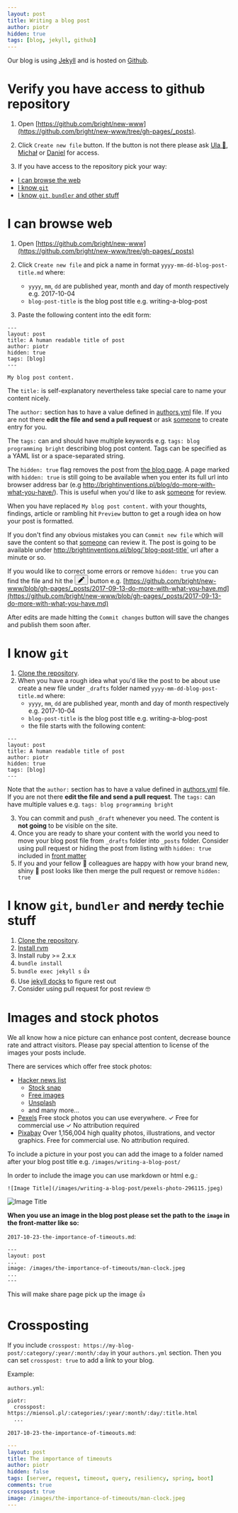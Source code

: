 ```yaml
---
layout: post
title: Writing a blog post
author: piotr
hidden: true
tags: [blog, jekyll, github]
---
```


Our blog is using [Jekyll](https://jekyllrb.com/) and is hosted on [Github](https://github.com/bright/new-www).

# Verify you have access to github repository

1. Open [https://github.com/bright/new-www](https://github.com/bright/new-www/tree/gh-pages/_posts).
1. Click `Create new file` button. If the button is not there please ask [Ula 🚴‍](https://bright-inventions.slack.com/messages/D3B8FTX71), [Michał](https://bright-inventions.slack.com/messages/D04QP07B4) or [Daniel](https://bright-inventions.slack.com/messages/D04QP10LU) for access.

3. If you have access to the repository pick your way:
 - [I can browse the web](#web)
 - [I know `git`](#git)
 - [I know `git`, `bundler` and other stuff](#git-bundler)

# <a name="web"></a>I can browse web

1. Open [https://github.com/bright/new-www](https://github.com/bright/new-www/tree/gh-pages/_posts)
2. Click `Create new file` and pick a name in format `yyyy-mm-dd-blog-post-title.md` where:
     - `yyyy`, `mm`, `dd` are published year, month and day of month respectively e.g. 2017-10-04
     - `blog-post-title` is the blog post title e.g. writing-a-blog-post

3. Paste the following content into the edit form:

```
---
layout: post
title: A human readable title of post
author: piotr
hidden: true
tags: [blog]
---

My blog post content.
```

The `title:` is self-explanatory nevertheless take special care to name your content nicely. 

The `author:` section has to have a value defined in [authors.yml](https://github.com/bright/new-www/blob/gh-pages/_data/authors.yml) file. If you are not there **edit the file and send a pull request** or ask [someone](https://bright-inventions.slack.com/messages/C3ELVL58F) to create entry for you. 

The `tags:` can and should have multiple keywords e.g. `tags: blog programming bright` describing blog post content. Tags can be specified as a YAML list or a space-separated string.

The `hidden: true` flag removes the post from [the blog page](http://brightinventions.pl/blog/). A page marked with `hidden: true` is still going to be available when you enter its full url into browser address bar (e.g http://brightinventions.pl/blog/do-more-with-what-you-have/). This is useful when you'd like to ask [someone](https://bright-inventions.slack.com/messages/C3ELVL58F) for review. 

When you have replaced `My blog post content.` with your thoughts, findings, article or rambling hit `Preview` button to get a rough idea on how your post is formatted.

If you don't find any obvious mistakes you can `Commit new file` which will save the content so that [someone](https://bright-inventions.slack.com/messages/C3ELVL58F) can review it. The post is going to be available under http://brightinventions.pl/blog/`blog-post-title` url after a minute or so. 

If you would like to correct some errors or remove `hidden: true` you can find the file and hit the <button><svg aria-hidden="true" class="octicon octicon-pencil" height="16" version="1.1" viewBox="0 0 14 16" width="14"><path fill-rule="evenodd" d="M0 12v3h3l8-8-3-3-8 8zm3 2H1v-2h1v1h1v1zm10.3-9.3L12 6 9 3l1.3-1.3a.996.996 0 0 1 1.41 0l1.59 1.59c.39.39.39 1.02 0 1.41z"></path></svg></button> button e.g. [https://github.com/bright/new-www/blob/gh-pages/_posts/2017-09-13-do-more-with-what-you-have.md](https://github.com/bright/new-www/blob/gh-pages/_posts/2017-09-13-do-more-with-what-you-have.md)

After edits are made hitting the `Commit changes` button will save the changes and publish them soon after. 

# <a name="git"></a>I know `git`

1. [Clone the repository](https://github.com/bright/new-www). 
1. When you have a rough idea what you'd like the post to be about use create a new file under `_drafts` folder named `yyyy-mm-dd-blog-post-title.md` where:
     - `yyyy`, `mm`, `dd` are published year, month and day of month respectively e.g. 2017-10-04
     - `blog-post-title` is the blog post title e.g. writing-a-blog-post
     - the file starts with the following content:

```
---
layout: post
title: A human readable title of post
author: piotr
hidden: true
tags: [blog]
---

```

Note that the `author:` section has to have a value defined in [authors.yml](https://github.com/bright/new-www/blob/gh-pages/_data/authors.yml) file. If you are not there **edit the file and send a pull request**. 
The `tags:` can have multiple values e.g. `tags: blog programming bright`

3. You can commit and push `_draft` whenever you need. The content is **not going** to be visible on the site.
1. Once you are ready to share your content with the world you need to move your blog post file from `_drafts` folder into `_posts` folder. Consider using pull request or hiding the post from listing with `hidden: true` included in [front matter](https://jekyllrb.com/docs/frontmatter/)
1. If you and your fellow 💍 colleagues are happy with how your brand new, shiny 💎 post looks like then merge the pull request or remove `hidden: true`

# <a name="git-bundler"></a>I know `git`, `bundler` and ~~nerdy~~ techie stuff

1. [Clone the repository](https://github.com/bright/new-www). 
1. [Install rvm](https://rvm.io/rvm/install)
1. Install ruby >= 2.x.x
1. `bundle install`
1. `bundle exec jekyll s` 👍
1. Use [jekyll docks](https://jekyllrb.com/) to figure rest out
1. Consider using pull request for post review 🤓

# Images and stock photos

We all know how a nice picture can enhance post content, decrease bounce rate and attract visitors. Please pay special attention to license of the images your posts include. 

There are services which offer free stock photos:
- [Hacker news list](https://news.ycombinator.com/item?id=15602538)
  - [Stock snap](https://stocksnap.io/)
  - [Free images](http://www.free-images.cc/)
  - [Unsplash](https://unsplash.com/)
  - and many more...
- [Pexels](https://www.pexels.com/) Free stock photos you can use everywhere. ✓ Free for commercial use ✓ No attribution required 
- [Pixabay](https://pixabay.com) Over 1,156,004 high quality photos, illustrations, and vector graphics. Free for commercial use. No attribution required.

To include a picture in your post you can add the image to a folder named after your blog post title e.g. `/images/writing-a-blog-post/`

In order to include the image you can use markdown or html e.g.:
```
![Image Title](/images/writing-a-blog-post/pexels-photo-296115.jpeg)
```

![Image Title](/images/writing-a-blog-post/pexels-photo-296115.jpeg)

**When you use an image in the blog post please set the path to the `image` in the front-matter like so:**

`2017-10-23-the-importance-of-timeouts.md`:

```
---
layout: post
...
image: /images/the-importance-of-timeouts/man-clock.jpeg
...
---
```

This will make share page pick up the image 👍

# Crossposting

If you include `crosspost: https://my-blog-post/:category/:year/:month/:day` in your `authors.yml` section. Then you can set `crosspost: true` to add a link to your blog.

Example:

`authors.yml`:

```
piotr:
  crosspost: https://miensol.pl/:categories/:year/:month/:day/:title.html
  ...
```


`2017-10-23-the-importance-of-timeouts.md`:

```yaml
---
layout: post
title: The importance of timeouts
author: piotr
hidden: false
tags: [server, request, timeout, query, resiliency, spring, boot]
comments: true
crosspost: true
image: /images/the-importance-of-timeouts/man-clock.jpeg
---
```


